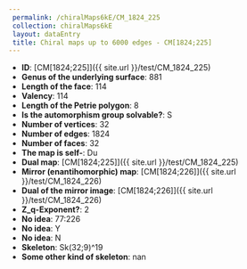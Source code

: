 ```yaml
--- 
 permalink: /chiralMaps6kE/CM_1824_225 
 collection: chiralMaps6kE
 layout: dataEntry
 title: Chiral maps up to 6000 edges - CM[1824;225]
---
```


- **ID**: [CM[1824;225]]({{ site.url }}/test/CM_1824_225)
- **Genus of the underlying surface**: 881
- **Length of the face**: 114
- **Valency**: 114
- **Length of the Petrie polygon**: 8
- **Is the automorphism group solvable?**: S
- **Number of vertices**: 32
- **Number of edges**: 1824
- **Number of faces**: 32
- **The map is self-**: Du
- **Dual map**: [CM[1824;225]]({{ site.url }}/test/CM_1824_225)
- **Mirror (enantihomorphic) map**: [CM[1824;226]]({{ site.url }}/test/CM_1824_226)
- **Dual of the mirror image**: [CM[1824;226]]({{ site.url }}/test/CM_1824_226)
- **Z_q-Exponent?**: 2
- **No idea**:  77:226
- **No idea**: Y
- **No idea**: N
- **Skeleton**: Sk(32;9)^19
- **Some other kind of skeleton**: nan
